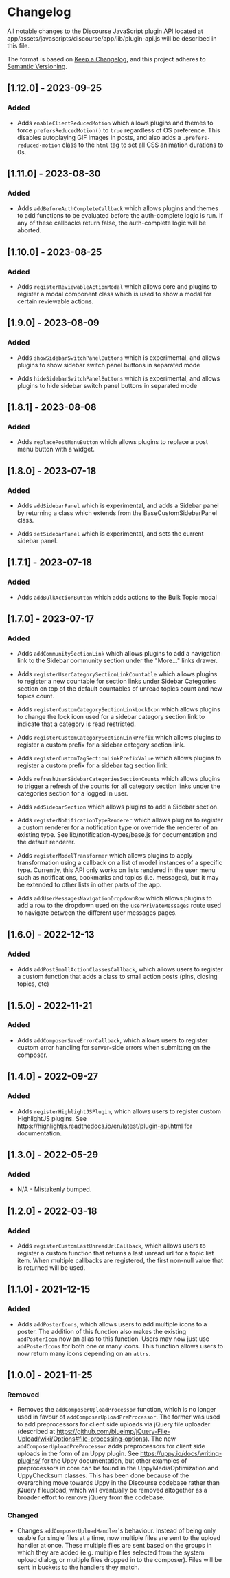 # Changelog

All notable changes to the Discourse JavaScript plugin API located at
app/assets/javascripts/discourse/app/lib/plugin-api.js will be described
in this file.

The format is based on [Keep a Changelog](https://keepachangelog.com/en/1.0.0/),
and this project adheres to [Semantic Versioning](https://semver.org/spec/v2.0.0.html).

## [1.12.0] - 2023-09-25

### Added

- Adds `enableClientReducedMotion` which allows plugins and themes to force `prefersReducedMotion()`
  to `true` regardless of OS preference. This disables autoplaying GIF images in posts, 
  and also adds a `.prefers-reduced-motion` class to the `html` tag to set all CSS animation durations to 0s. 

## [1.11.0] - 2023-08-30

### Added

- Adds `addBeforeAuthCompleteCallback` which allows plugins and themes to add functions to be 
  evaluated before the auth-complete logic is run. If any of these callbacks return false, the 
  auth-complete logic will be aborted.

## [1.10.0] - 2023-08-25

### Added

- Adds `registerReviewableActionModal` which allows core and plugins to register a modal component class
  which is used to show a modal for certain reviewable actions.

## [1.9.0] - 2023-08-09

### Added

- Adds `showSidebarSwitchPanelButtons` which is experimental, and allows plugins to show sidebar switch panel buttons in separated mode

- Adds `hideSidebarSwitchPanelButtons` which is experimental, and allows plugins to hide sidebar switch panel buttons in separated mode

## [1.8.1] - 2023-08-08

### Added

- Adds `replacePostMenuButton` which allows plugins to replace a post menu button with a widget.

## [1.8.0] - 2023-07-18

### Added
- Adds `addSidebarPanel` which is experimental, and adds a Sidebar panel by returning a class which extends from the 
  BaseCustomSidebarPanel class.

- Adds `setSidebarPanel` which is experimental, and sets the current sidebar panel.

## [1.7.1] - 2023-07-18

### Added

- Adds `addBulkActionButton` which adds actions to the Bulk Topic modal

## [1.7.0] - 2023-07-17

### Added

- Adds `addCommunitySectionLink` which allows plugins to add a navigation link to the Sidebar community section under
  the "More..." links drawer.

- Adds `registerUserCategorySectionLinkCountable` which allows plugins to register a new countable for section links
  under Sidebar Categories section on top of the default countables of unread topics count and new topics count.

- Adds `registerCustomCategorySectionLinkLockIcon` which allows plugins to change the lock icon used for a sidebar
  category section link to indicate that a category is read restricted.

- Adds `registerCustomCategorySectionLinkPrefix` which allows plugins to register a custom prefix for a sidebar category
  section link.

- Adds `registerCustomTagSectionLinkPrefixValue` which allows plugins to register a custom prefix for a sidebar tag
  section link.

- Adds `refreshUserSidebarCategoriesSectionCounts` which allows plugins to trigger a refresh of the counts for all
  category section links under the categories section for a logged in user.

- Adds `addSidebarSection` which allows plugins to add a Sidebar section.

- Adds `registerNotificationTypeRenderer` which allows plugins to register a custom renderer for a notification type
  or override the renderer of an existing type. See lib/notification-types/base.js for documentation and the default
  renderer.

- Adds `registerModelTransformer` which allows plugins to apply transformation using a callback on a list of model
  instances of a specific type. Currently, this API only works on lists rendered in the user menu such as notifications,
  bookmarks and topics (i.e. messages), but it may be extended to other lists in other parts of the app.

- Adds `addUserMessagesNavigationDropdownRow` which allows plugins to add a row to the dropdown used on the
  `userPrivateMessages` route used to navigate between the different user messages pages.

## [1.6.0] - 2022-12-13

### Added

- Adds `addPostSmallActionClassesCallback`, which allows users to register a custom
  function that adds a class to small action posts (pins, closing topics, etc)

## [1.5.0] - 2022-11-21

### Added

- Adds `addComposerSaveErrorCallback`, which allows users to register custom error handling
  for server-side errors when submitting on the composer.

## [1.4.0] - 2022-09-27

### Added

- Adds `registerHighlightJSPlugin`, which allows users to register custom
  HighlightJS plugins. See https://highlightjs.readthedocs.io/en/latest/plugin-api.html
  for documentation.

## [1.3.0] - 2022-05-29

### Added

- N/A - Mistakenly bumped.

## [1.2.0] - 2022-03-18

### Added

- Adds `registerCustomLastUnreadUrlCallback`, which allows users to register a custom
  function that returns a last unread url for a topic list item. When multiple callbacks
  are registered, the first non-null value that is returned will be used.

## [1.1.0] - 2021-12-15

### Added

- Adds `addPosterIcons`, which allows users to add multiple icons to a poster. The
  addition of this function also makes the existing `addPosterIcon` now an alias to this
  function. Users may now just use `addPosterIcons` for both one or many icons. This
  function allows users to now return many icons depending on an `attrs`.

## [1.0.0] - 2021-11-25

### Removed

- Removes the `addComposerUploadProcessor` function, which is no longer used in
  favour of `addComposerUploadPreProcessor`. The former was used to add preprocessors
  for client side uploads via jQuery file uploader (described at
  https://github.com/blueimp/jQuery-File-Upload/wiki/Options#file-processing-options).
  The new `addComposerUploadPreProcessor` adds preprocessors for client side
  uploads in the form of an Uppy plugin. See https://uppy.io/docs/writing-plugins/
  for the Uppy documentation, but other examples of preprocessors in core can be found
  in the UppyMediaOptimization and UppyChecksum classes. This has been done because
  of the overarching move towards Uppy in the Discourse codebase rather than
  jQuery fileupload, which will eventually be removed altogether as a broader effort
  to remove jQuery from the codebase.

### Changed

- Changes `addComposerUploadHandler`'s behaviour. Instead of being only usable
  for single files at a time, now multiple files are sent to the upload handler
  at once. These multiple files are sent based on the groups in which they are
  added (e.g. multiple files selected from the system upload dialog, or multiple
  files dropped in to the composer). Files will be sent in buckets to the handlers
  they match.
